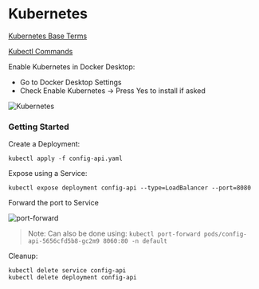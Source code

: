 # Kubernetes

[Kubernetes Base Terms](https://docs.bytemark.co.uk/article/kubernetes-terminology-glossary/)

[Kubectl Commands](https://kubernetes.io/docs/reference/generated/kubectl/kubectl-commands)

Enable Kubernetes in Docker Desktop:

- Go to Docker Desktop Settings
- Check Enable Kubernetes -> Press Yes to install if asked

![Kubernetes](_images/kubernetes.png)

### Getting Started

Create a Deployment:

```
kubectl apply -f config-api.yaml
```

Expose using a Service:

```
kubectl expose deployment config-api --type=LoadBalancer --port=8080
```

Forward the port to Service

![port-forward](_images/port-forward.png)

> Note: Can also be done using: `kubectl port-forward pods/config-api-5656cfd5b8-gc2m9 8060:80 -n default`

Cleanup:

```
kubectl delete service config-api
kubectl delete deployment config-api
```
